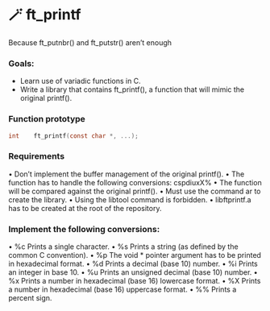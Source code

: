 # 🪄 ft_printf
Because ft_putnbr() and ft_putstr() aren’t enough

### Goals:
- Learn use of variadic functions in C.
- Write a library that contains ft_printf(), a function that will mimic the original printf().

### Function prototype
``` c
int    ft_printf(const char *, ...);
```
### Requirements
• Don’t implement the buffer management of the original printf().
• The function has to handle the following conversions: cspdiuxX%
• The function will be compared against the original printf().
• Must use the command ar to create the library.
• Using the libtool command is forbidden.
• libftprintf.a has to be created at the root of the repository.

### Implement the following conversions:
• %c Prints a single character.
• %s Prints a string (as defined by the common C convention).
• %p The void * pointer argument has to be printed in hexadecimal format. • %d Prints a decimal (base 10) number.
• %i Prints an integer in base 10.
• %u Prints an unsigned decimal (base 10) number.
• %x Prints a number in hexadecimal (base 16) lowercase format.
• %X Prints a number in hexadecimal (base 16) uppercase format.
• %% Prints a percent sign.
